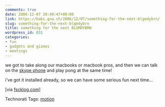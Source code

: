 ```yaml
---
comments: true
date: 2006-12-07 20:49:47+00:00
link: https://habi.gna.ch/2006/12/07/something-for-the-next-blgmdybrn/
slug: something-for-the-next-blgmdybrn
title: something for the next BLGMDYBRN
wordpress_id: 831
categories:
- fun
- gadgets and gizmos
- meetings
---
```


we got to take along our macbooks or macbook pros, and then we can talk on the [skype phone](http://feeds.feedburner.com/~r/DerLeumund/~3/57206090/) and play pong at the same time!



i've got it installed already, so we can have some serious fun next time...

[via [fscklog.com](http://www.fscklog.com/2006/12/netpong_pong_pe.html)]



Technorati Tags: [motion](http://www.technorati.com/tag/motion)
